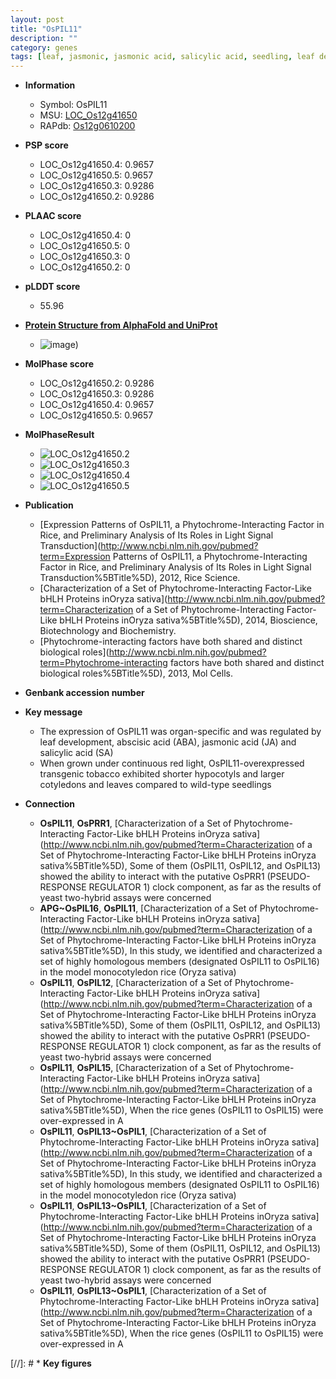 ```yaml
---
layout: post
title: "OsPIL11"
description: ""
category: genes
tags: [leaf, jasmonic, jasmonic acid, salicylic acid, seedling, leaf development]
---
```


* **Information**  
    + Symbol: OsPIL11  
    + MSU: [LOC_Os12g41650](http://rice.plantbiology.msu.edu/cgi-bin/ORF_infopage.cgi?orf=LOC_Os12g41650)  
    + RAPdb: [Os12g0610200](http://rapdb.dna.affrc.go.jp/viewer/gbrowse_details/irgsp1?name=Os12g0610200)  

* **PSP score**  
    + LOC_Os12g41650.4: 0.9657 
    + LOC_Os12g41650.5: 0.9657 
    + LOC_Os12g41650.3: 0.9286 
    + LOC_Os12g41650.2: 0.9286 

* **PLAAC score**  
    + LOC_Os12g41650.4: 0 
    + LOC_Os12g41650.5: 0 
    + LOC_Os12g41650.3: 0 
    + LOC_Os12g41650.2: 0 

* **pLDDT score**
    + 55.96

* **[Protein Structure from AlphaFold and UniProt](https://www.uniprot.org/uniprotkb/Q0IM00/entry#structure)**
    + ![image](https://ricepsp.github.io/images/Q0/AF-Q0IM00-F1.png))

* **MolPhase score**
    + LOC_Os12g41650.2: 0.9286
    + LOC_Os12g41650.3: 0.9286
    + LOC_Os12g41650.4: 0.9657
    + LOC_Os12g41650.5: 0.9657

* **MolPhaseResult**
    + ![LOC_Os12g41650.2](https://ricepsp.github.io/pictures/LOC_Os12g/LOC_Os12g41650.2.png)
    + ![LOC_Os12g41650.3](https://ricepsp.github.io/pictures/LOC_Os12g/LOC_Os12g41650.3.png)
    + ![LOC_Os12g41650.4](https://ricepsp.github.io/pictures/LOC_Os12g/LOC_Os12g41650.4.png)
    + ![LOC_Os12g41650.5](https://ricepsp.github.io/pictures/LOC_Os12g/LOC_Os12g41650.5.png)

* **Publication**  
    + [Expression Patterns of OsPIL11, a Phytochrome-Interacting Factor in Rice, and Preliminary Analysis of Its Roles in Light Signal Transduction](http://www.ncbi.nlm.nih.gov/pubmed?term=Expression Patterns of OsPIL11, a Phytochrome-Interacting Factor in Rice, and Preliminary Analysis of Its Roles in Light Signal Transduction%5BTitle%5D), 2012, Rice Science.
    + [Characterization of a Set of Phytochrome-Interacting Factor-Like bHLH Proteins inOryza sativa](http://www.ncbi.nlm.nih.gov/pubmed?term=Characterization of a Set of Phytochrome-Interacting Factor-Like bHLH Proteins inOryza sativa%5BTitle%5D), 2014, Bioscience, Biotechnology and Biochemistry.
    + [Phytochrome-interacting factors have both shared and distinct biological roles](http://www.ncbi.nlm.nih.gov/pubmed?term=Phytochrome-interacting factors have both shared and distinct biological roles%5BTitle%5D), 2013, Mol Cells.

* **Genbank accession number**  

* **Key message**  
    + The expression of OsPIL11 was organ-specific and was regulated by leaf development, abscisic acid (ABA), jasmonic acid (JA) and salicylic acid (SA)
    + When grown under continuous red light, OsPIL11-overexpressed transgenic tobacco exhibited shorter hypocotyls and larger cotyledons and leaves compared to wild-type seedlings

* **Connection**  
    + __OsPIL11__, __OsPRR1__, [Characterization of a Set of Phytochrome-Interacting Factor-Like bHLH Proteins inOryza sativa](http://www.ncbi.nlm.nih.gov/pubmed?term=Characterization of a Set of Phytochrome-Interacting Factor-Like bHLH Proteins inOryza sativa%5BTitle%5D), Some of them (OsPIL11, OsPIL12, and OsPIL13) showed the ability to interact with the putative OsPRR1 (PSEUDO-RESPONSE REGULATOR 1) clock component, as far as the results of yeast two-hybrid assays were concerned
    + __APG~OsPIL16__, __OsPIL11__, [Characterization of a Set of Phytochrome-Interacting Factor-Like bHLH Proteins inOryza sativa](http://www.ncbi.nlm.nih.gov/pubmed?term=Characterization of a Set of Phytochrome-Interacting Factor-Like bHLH Proteins inOryza sativa%5BTitle%5D), In this study, we identified and characterized a set of highly homologous members (designated OsPIL11 to OsPIL16) in the model monocotyledon rice (Oryza sativa)
    + __OsPIL11__, __OsPIL12__, [Characterization of a Set of Phytochrome-Interacting Factor-Like bHLH Proteins inOryza sativa](http://www.ncbi.nlm.nih.gov/pubmed?term=Characterization of a Set of Phytochrome-Interacting Factor-Like bHLH Proteins inOryza sativa%5BTitle%5D), Some of them (OsPIL11, OsPIL12, and OsPIL13) showed the ability to interact with the putative OsPRR1 (PSEUDO-RESPONSE REGULATOR 1) clock component, as far as the results of yeast two-hybrid assays were concerned
    + __OsPIL11__, __OsPIL15__, [Characterization of a Set of Phytochrome-Interacting Factor-Like bHLH Proteins inOryza sativa](http://www.ncbi.nlm.nih.gov/pubmed?term=Characterization of a Set of Phytochrome-Interacting Factor-Like bHLH Proteins inOryza sativa%5BTitle%5D), When the rice genes (OsPIL11 to OsPIL15) were over-expressed in A
    + __OsPIL11__, __OsPIL13~OsPIL1__, [Characterization of a Set of Phytochrome-Interacting Factor-Like bHLH Proteins inOryza sativa](http://www.ncbi.nlm.nih.gov/pubmed?term=Characterization of a Set of Phytochrome-Interacting Factor-Like bHLH Proteins inOryza sativa%5BTitle%5D), In this study, we identified and characterized a set of highly homologous members (designated OsPIL11 to OsPIL16) in the model monocotyledon rice (Oryza sativa)
    + __OsPIL11__, __OsPIL13~OsPIL1__, [Characterization of a Set of Phytochrome-Interacting Factor-Like bHLH Proteins inOryza sativa](http://www.ncbi.nlm.nih.gov/pubmed?term=Characterization of a Set of Phytochrome-Interacting Factor-Like bHLH Proteins inOryza sativa%5BTitle%5D), Some of them (OsPIL11, OsPIL12, and OsPIL13) showed the ability to interact with the putative OsPRR1 (PSEUDO-RESPONSE REGULATOR 1) clock component, as far as the results of yeast two-hybrid assays were concerned
    + __OsPIL11__, __OsPIL13~OsPIL1__, [Characterization of a Set of Phytochrome-Interacting Factor-Like bHLH Proteins inOryza sativa](http://www.ncbi.nlm.nih.gov/pubmed?term=Characterization of a Set of Phytochrome-Interacting Factor-Like bHLH Proteins inOryza sativa%5BTitle%5D), When the rice genes (OsPIL11 to OsPIL15) were over-expressed in A

[//]: # * **Key figures**  


